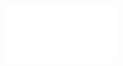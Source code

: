<div style="width: 98%;height: 98%;">
    <iframe src="/index.html" frameborder="0"></iframe>
</div>
